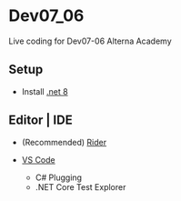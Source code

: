# Dev07_06

Live coding for Dev07-06 Alterna Academy

## Setup

* Install [.net 8](https://dotnet.microsoft.com/en-us/download)

## Editor | IDE

* (Recommended) [Rider](https://www.jetbrains.com/es-es/rider/download)

* [VS Code](https://code.visualstudio.com/download)
    * C# Plugging
    * .NET Core Test Explorer
